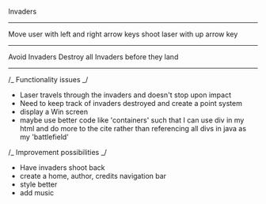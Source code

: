 Invaders

---

Move user with left and right arrow keys
shoot laser with up arrow key

---

Avoid Invaders
Destroy all Invaders before they land

---

/_ Functionality issues _/

- Laser travels through the invaders and doesn't stop upon impact
- Need to keep track of invaders destroyed and create a point system
- display a Win screen
- maybe use better code like 'containers' such that I can use div in my html and do more to the cite rather than referencing all divs in java as my 'battlefield'

/_ Improvement possibilities _/

- Have invaders shoot back
- create a home, author, credits navigation bar
- style better
- add music
